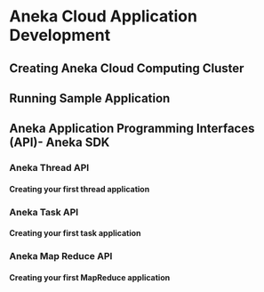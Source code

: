 # Aneka Cloud Application Development 
## Creating Aneka Cloud Computing Cluster
## Running Sample Application 
## Aneka Application Programming Interfaces (API)- Aneka SDK  
### Aneka Thread API
#### Creating your first thread application
### Aneka Task API
#### Creating your first task application
### Aneka Map Reduce API
#### Creating your first MapReduce application

